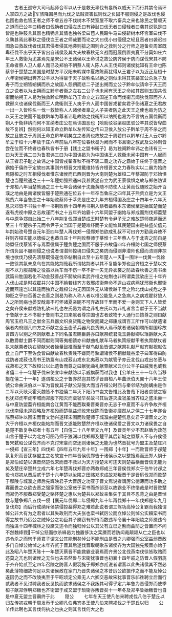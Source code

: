 <!-- { "loadSidebar": true } -->
　　古者王巡守大司马起师合军以从于是救无辜伐有辠所以威天下而行其禁令焉环人掌四方之故军旅降围邑而九伐之法贼贤害民则伐之负固不服则侵之是故伐也侵也围也救也皆王者之师不虐五谷不伐树木不焚室屋不取六畜兵之来也除民之讐顺天之道而已公羊曰精者曰伐觕者曰侵左氏曰有钟鼔曰伐无者曰侵轻者曰袭其说孰是曰皆是也钟鼓言其器也精觕言其情也独谷梁曰苞人民殴牛马曰侵斩树木坏宫室曰伐不义孰甚焉此春秋之侵伐岂王者之师哉要而论之大曰伐小曰侵侵之轻且宻者曰袭迟曰图急曰救故伐者伐其君侵者侵其地袭则揜之围则合之救则分之行师之道备矣周室既卑征伐不出乎天子皆出自诸侯及其大夫故春秋无义战而冠履倒置夷夏不分莫如庄六年王人救衞为尤甚焉先是宋公不王诸侯以王命讨之故公防齐侯于防而谋伐宋其不防王命者蔡人卫人郕人而已及郑伯不朝蔡人衞人陈人从王伐郑则诸侯犹知有王命也陈蔡邻于楚楚之属国是时楚方平汉阳未暇谋中夏故陈蔡犹得从王君子以为近正及桓十六年衞侯朔出奔齐公羊以为得辠于天子故称名以絶之则似未得其实葢宣公杀急子及寿子而立朔皆朔搆而杀之故国人怨朔而悲二子遂出朔而立公子黔牟似请命于天王而立之说者以为出朔而立黔牟者衞之左右二公子也未闻有天王之命如其然则五国共伐衞而纳朔王人曷为独救黔牟明黔牟乃王命立之五国逆王命而伐衞吾闻狄伐邢而齐人救邢义也诸侯伐衞而王人救衞则王人夷于齐人而中国皆戎翟矣君子伤诸夏之无君故一出一入皆称名一伐一救皆称人人诸侯者辠之人子突者防之此天王之使也曷为防之以天王之使而不能救黔牟为尊者讳耻故防之伐衞所以纳朔也曷为不言纳五国伐衞而朔入于衞非纳而何不言纳者庄公在焉讳国恶也【啖助驳谷梁赵匡驳公羊其说皆卑曲故不复辨】然则何以知王命立黔牟以左传知之传曰卫侯入放公子黔牟于周不杀之而放之且放之于周则王命立黔牟明矣立之者周也故放之于周若曰以黔牟付王人云尔黔牟立于桓十六年放于庄六年前后八年在位春秋曷为阙而不书且衞之叔武及公孙剽皆尝在位而不终者也春秋皆书于册【践土之盟书衞子】曷为独阙黔牟讳之也讳有三一曰为天王讳二曰为鲁君讳三曰为中国讳曷为为中国讳王人救衞未闻中国有一人起而从王者君子耻之故讳之中国皆戎翟春秋不得不褒二霸之功齐之霸始于庄终于僖晋之霸始于僖终于定故曰其事则齐桓晋文推戴维持皆齐桓晋文之力春秋实以二霸为始终焉隠桓之时互相侵伐者惟东诸侯而已西则晋为大南则楚为雄桓二年蔡郑防于邓始惧楚也当楚熊通之三十一年楚始强熊通曰我甚武遂自立为武王蔡侯惧之故与郑伯防谋于邓桓八年当楚熊通之三十七年合诸侯于沈鹿黄随不防使人让黄而伐随败之始开百濮之地由是南诸侯皆服于楚熊通在位五十一年卒当鲁庄之四年其子熊赀立是为文王熊赀六年当鲁庄之十年始败蔡师于莘先是庄之九年齐桓得国及庄之十四年十六年灭息灭邓皆不书独十年一书荆败蔡十四年再书荆入蔡者葢蔡本东诸侯至是始属楚而楚遂有虎视中原之志故谨而书之十五年齐始霸十六年同盟于幽始与郑成而荆伐郑葢楚与中原争郑自此始二十八年荆复伐郑当楚成王时楚有令尹子元之难故楚师夜遁而还至三十年楚杀子元而令尹子文当国于是楚难纾而子文能恤其民楚国由是益盛矣僖元年荆始改号楚自元年至四年楚人再伐郑一侵郑郑伯欲成孔叔不可曰齐方勤我弃徳不祥则齐桓实能以徳绥之也葢自庄十年荆败蔡师于莘惟十三年蔡人与于北杏之防自是防盟征伐蔡皆不与焉葢役属于楚负楚之固而不服于齐故僖四年齐桓防七国之师侵蔡所谓负固不服则侵之也说者谓潜师掠境曰侵失之矣防而侵则非潜师也侵而溃则非掠境也欲伐乃侵先溃蔡既侵遂伐卒帖荆自此至十五年楚人一灭一围许一伐黄一伐徐一败徐其氛未息乌在其能帖荆哉我所谓帖荆者以其不复能争郑也且齐桓之于楚以文服不以力服召陵之役虽以兵车而不伤一卒不折一矢无异衣裳之防故春秋善之周书柔武篇曰胜国若化不动金鼓善战不鬬故曰柔武齐桓之帖荆也非所谓柔武欤庄三十年齐人伐山戎是时戎翟并兴中国不絶若线齐方救邢戍衞奔命不遑山戎病燕犹邢衞也邢衞近而燕逺岂以其逺而独弃之哉桓公内无因国外无从诸侯越千里之险北伐山戎危之乎抑贬之乎曰否善之也善之则曷为称人称人者以桓公能急人之急病人之病戎翟豺狼人人之所同病也晏安酖毒不可怀诸夏亲昵不可弃故轻千里而不爱一身则天下人人皆爱之矣齐侯来献戎防礼欤曰礼也左氏曷为谓之非礼左氏以为非礼者言当献于王不当献于鲁献于王不书献于鲁则书之曰来献者尊宗国也古者致物于人通行曰馈尊之则曰献周官玉府凡王之献金玉兵器文织良货贿之物受而藏之郑康成谓百工所作可以献遗诸侯者内府则凡四方之币献之金玉齿革兵器凡良货贿入焉币献者诸侯朝聘所献国珍故言四方以别之然则献者上下同名虽君赐臣爵亦曰献祭统君洗玉爵献卿以瑶爵献大夫以散爵献士爵不同而献则同等夷相馈亦曰献曲礼献车马者执策绥献甲者执胄献杖者执末献粟者执右契献米者操量鼔推而至于献鸟献鱼皆谓之献祭礼献尸献宾献祝献佐食上自尸下至佐食皆曰献故春秋贵贱不嫌同号孰谓诸侯不相献哉谷梁子曰军得曰防戎防者戎菽也周书王防篇有山戎菽山戎东北夷菽以为献管子亦云北伐山戎出冬葱与戎菽布之天下故桓公以此遗鲁而尊之曰献犹曲礼献粟献米云尔公羊子曰威我也威我者僖二十一年楚子伐宋使宜申来献防以示威旗获而过我也【公羊庄三十一年传当移掇在僖二十一年】遂谓桓公之于鲁亦然岂其然乎晋自桓八年曲沃伯灭翼十六年王使虢公命曲沃伯以一军为晋侯其子献公渐强大而当齐桓公时西与秦邻结为防媾由是作二军以灭耿灭霍灭魏皆不书独僖二年灭下阳乃书岂文告惟此及鲁哉下阳者虞虢之塞也犹郑虎牢虎牢城而郑服下阳灭而虞虢举矣故书其后遂灭虞虢虽当齐桓之盛未尝一与中夏防盟葢齐桓能南合江黄而不能西聫秦晋秦晋亦无志于中夏而不与齐争故齐桓北伐南侵未遑西略及齐桓殁而楚氛益炽败宋伐陈而鲁衞亦靡然从之僖二十七年遂合陈蔡郑许以围宋而晋文勃兴遂释宋围而败楚师于城濮由是楚氛息矣君子谓晋文之功大于齐桓以齐桓仅能帖荆而晋文遂能败楚然齐桓以徳诸侯爱之晋文以力诸侯畏之自是楚不敢复争郑者十有五年【自僖二十八年至文九年】及晋灵年少不君赵盾为政范山言于楚子以为北方可图乃师于狼渊以伐郑郑及楚平其后新城之盟蔡人不与齐侯侵鲁宋弑昭公谋伐齐而不克讨宋辠而空还则诸侯之无能为也然晋犹号为盟主及楚庄兴一侵郑【宣三年】四伐郑【四年五年九年十年】一围郑【十年】一而败晋师于邲楚氛复炽而晋犹存盟主之名故宣十四年晋侯伐郑告于诸侯示之以整搜焉而还郑人惧于是郑伯如楚以谋晋然楚伐宋而晋不救以为天方授楚未可违天则楚益横而晋信无能为矣及楚庄卒楚共立成六年七年楚再伐郑晋亦两救郑成三年晋侯伐郑次于伯牛讨邲之役也郑初从晋后贰于楚十六年楚以汝隂之田赂郑求成故郑叛晋于是晋厉伐郑而败楚于鄢陵与城濮之师后先辉映君子大晋厉之功亚于晋文焉说者谓厉公徳薄而功多助之寡而畏之众欲去晋之强家而张公室惑于栾书而杀郤至以故霸业不终惜哉是时晋败楚而郑仍不服葢郑受楚之赂怀楚之惠以为楚共以郑故亲集矢于其目不忍背之由是晋悼数与楚争郑凡五伐一侵【襄元年伐郑二年侵郑九年十年再伐郑十一年伐郑是年九月复伐郑】而后行成纳斥侯禁侵掠葢得郑之难若此说者谓三驾功高悼公复霸而我独谓悼公非大有为之君者以其失政刑而大夫张也栾书弑厉公而立悼公则悼公实頼栾书而得立故书乃厉公之贼悼公之功臣其子黡窃有所恃而数违军令襄十年阳陵之师黡违令而独进十四年棫林之役黡又违令而独归悼公以其父有立已之勲而曲防之皆置而不问不然魏绛戮干悼公怒而欲杀綘曷为独置侈汰之栾黡而若防闻哉颠颉从亡之臣也以违令杀之而徇于师君子谓文公其能刑矣悼公不能刑由是晋之六卿强而公室益弱晋政多门自悼公始悼之末年齐贰于晋其后遂伐晋取朝歌东诸侯齐为大国独先叛晋亦始于此及昭八年楚灭陈十一年楚灭蔡晋不能救霸业衰焉而齐景公北伐燕南伐徐皆取赂而还莫之亢也则诸侯之无伯也夫虽然鲁与宋衞犹事晋也初襄十四年戚之防晋人假羽旄于齐齐始贰至定四年召陵之防晋人假羽旄于郑郑亦贰说者谓晋以此失诸侯其不然必矣此薄物细故何足以失诸侯政在家门乃晋失诸侯之本昔厉公欲振作之而不能及悼公遂因仍之而不改陵夷至于平昭顷定公乘无人六卿交恶故宋犹事晋乐祁徃聘立后而行贰我者不见讨聘我者反见执而欲求诸侯之不我叛其可得乎定六年鲁为晋侵郑而使季桓子献郑俘明郑叛也齐衞盟于咸又盟于琐衞亦叛晋矣十一年冬及郑平鲁始叛晋也自是中夏无盟主晋霸终于此
　　隠公
　　七年冬天王使凡伯来聘戎伐凡伯于楚丘以归左传初戎朝于周发币于公卿凡伯弗宾冬王使凡伯来聘戎伐之于楚丘以归
　　公羊传此聘也其言伐何执之也执之则其言伐何大之也
